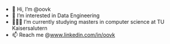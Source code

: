 - 👋 Hi, I’m @oovk
- 👀 I’m interested in Data Engineering
- 🙇🏻‍♂️ I’m currently studying masters in computer science at TU Kaisersalutern
- 📫 Reach me @www.linkedin.com/in/oovk

<!---
oovk/oovk is a ✨ special ✨ repository because its `README.md` (this file) appears on your GitHub profile.
You can click the Preview link to take a look at your changes.
--->
